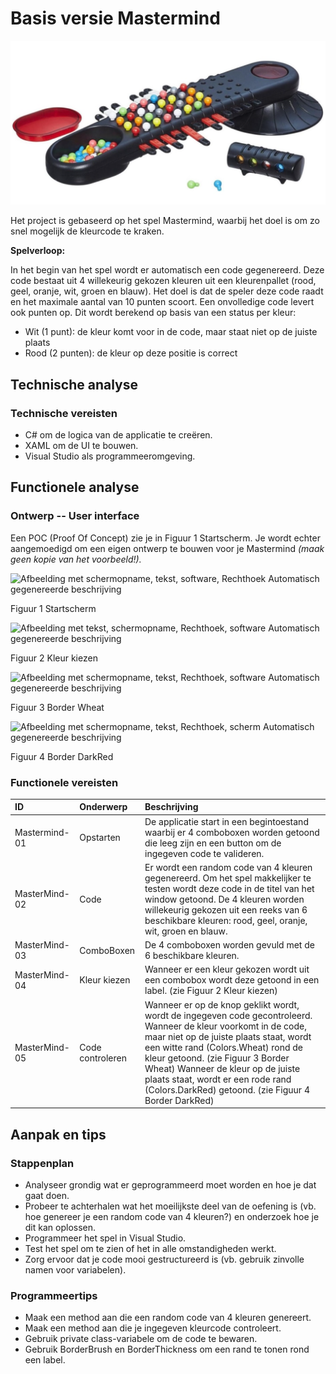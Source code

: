 # Basis versie Mastermind

![](./media/image1.png)

Het project is gebaseerd op het spel Mastermind, waarbij het doel is om zo snel mogelijk de kleurcode te kraken.

**Spelverloop:**

In het begin van het spel wordt er automatisch een code gegenereerd. Deze code bestaat uit 4 willekeurig gekozen kleuren uit een kleurenpallet (rood, geel, oranje, wit, groen en blauw). Het doel is dat de speler deze code raadt en het maximale aantal van 10 punten scoort. Een onvolledige code levert ook punten op. Dit wordt berekend op basis van een status per kleur:
-   Wit (1 punt): de kleur komt voor in de code, maar staat niet op de juiste plaats
-   Rood (2 punten): de kleur op deze positie is correct

## Technische analyse

### Technische vereisten

-   C# om de logica van de applicatie te creëren.
-   XAML om de UI te bouwen.
-   Visual Studio als programmeeromgeving.

## Functionele analyse

### Ontwerp -- User interface

Een POC (Proof Of Concept) zie je in Figuur 1 Startscherm. Je wordt echter aangemoedigd om een eigen ontwerp te bouwen voor je Mastermind *(maak geen kopie van het voorbeeld!).*

![Afbeelding met schermopname, tekst, software, Rechthoek Automatisch
gegenereerde
beschrijving](./media/image2.png)

Figuur 1 Startscherm

![Afbeelding met tekst, schermopname, Rechthoek, software Automatisch
gegenereerde
beschrijving](./media/image3.png)

Figuur 2 Kleur kiezen

![Afbeelding met schermopname, tekst, Rechthoek, software Automatisch
gegenereerde
beschrijving](./media/image4.png)

Figuur 3 Border Wheat

![Afbeelding met schermopname, tekst, Rechthoek, scherm Automatisch
gegenereerde
beschrijving](./media/image5.png)

Figuur 4 Border DarkRed

### Functionele vereisten

| ID | Onderwerp | Beschrijving |
| :--- | :--- | :--- |
| Mastermind-01 | Opstarten | De applicatie start in een begintoestand waarbij er 4 comboboxen worden getoond die leeg zijn en een button om de ingegeven code te valideren. |
| MasterMind-02 | Code | Er wordt een random code van 4 kleuren gegenereerd. Om het spel makkelijker te testen wordt deze code in de titel van het window getoond. De 4 kleuren worden willekeurig gekozen uit een reeks van 6 beschikbare kleuren: rood, geel, oranje, wit, groen en blauw.
| MasterMind-03 | ComboBoxen | De 4 comboboxen worden gevuld met de 6 beschikbare kleuren. |
| MasterMind-04 | Kleur kiezen | Wanneer er een kleur gekozen wordt uit een combobox wordt deze getoond in een label. (zie Figuur 2 Kleur kiezen)                |
| MasterMind-05 | Code controleren | Wanneer er op de knop geklikt wordt, wordt de ingegeven code gecontroleerd. Wanneer de kleur voorkomt in de code, maar niet op de juiste plaats staat, wordt een witte rand (Colors.Wheat) rond de kleur getoond. (zie Figuur 3 Border Wheat) Wanneer de kleur op de juiste plaats staat, wordt er een rode rand (Colors.DarkRed) getoond. (zie Figuur 4 Border DarkRed) |

## Aanpak en tips

### Stappenplan

-   Analyseer grondig wat er geprogrammeerd moet worden en hoe je dat gaat doen.
-   Probeer te achterhalen wat het moeilijkste deel van de oefening is (vb. hoe genereer je een random code van 4 kleuren?) en onderzoek hoe je dit kan oplossen.
-   Programmeer het spel in Visual Studio.
-   Test het spel om te zien of het in alle omstandigheden werkt.
-   Zorg ervoor dat je code mooi gestructureerd is (vb. gebruik zinvolle namen voor variabelen).

### Programmeertips

-   Maak een method aan die een random code van 4 kleuren genereert.
-   Maak een method aan die je ingegeven kleurcode controleert.
-   Gebruik private class-variabele om de code te bewaren.
-   Gebruik BorderBrush en BorderThickness om een rand te tonen rond een label.
